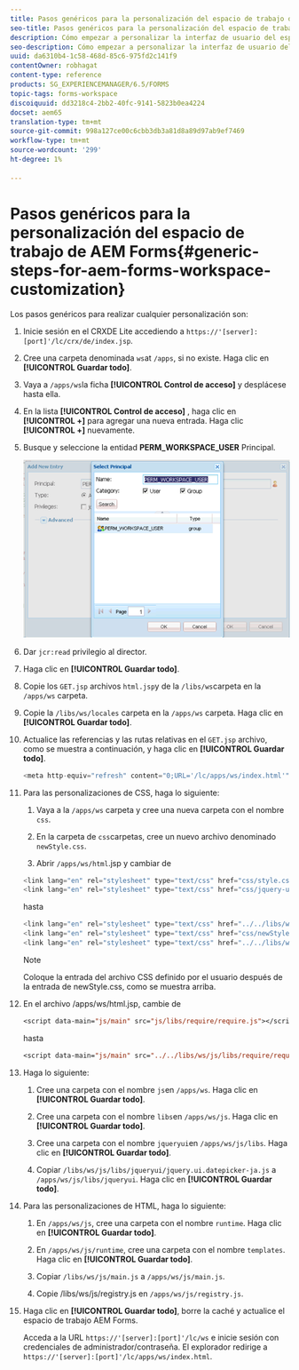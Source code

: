 ```yaml
---
title: Pasos genéricos para la personalización del espacio de trabajo de AEM Forms
seo-title: Pasos genéricos para la personalización del espacio de trabajo de AEM Forms
description: Cómo empezar a personalizar la interfaz de usuario del espacio de trabajo de AEM Forms.
seo-description: Cómo empezar a personalizar la interfaz de usuario del espacio de trabajo de AEM Forms.
uuid: da6310b4-1c58-468d-85c6-975fd2c141f9
contentOwner: robhagat
content-type: reference
products: SG_EXPERIENCEMANAGER/6.5/FORMS
topic-tags: forms-workspace
discoiquuid: dd3218c4-2bb2-40fc-9141-5823b0ea4224
docset: aem65
translation-type: tm+mt
source-git-commit: 998a127ce00c6cbb3db3a81d8a89d97ab9ef7469
workflow-type: tm+mt
source-wordcount: '299'
ht-degree: 1%

---
```



# Pasos genéricos para la personalización del espacio de trabajo de AEM Forms{#generic-steps-for-aem-forms-workspace-customization}

Los pasos genéricos para realizar cualquier personalización son:

1. Inicie sesión en el CRXDE Lite accediendo a `https://'[server]:[port]'/lc/crx/de/index.jsp`.
1. Cree una carpeta denominada `ws`at `/apps`, si no existe. Haga clic en **[!UICONTROL Guardar todo]**.
1. Vaya a `/apps/ws`la ficha **[!UICONTROL Control de acceso]** y desplácese hasta ella.
1. En la lista **[!UICONTROL Control de acceso]** , haga clic en **[!UICONTROL +]** para agregar una nueva entrada. Haga clic **[!UICONTROL +]** nuevamente.
1. Busque y seleccione la entidad **PERM_WORKSPACE_USER** Principal.

   ![Seleccione el principal PERM_WORKSPACE_USER como parte de los pasos genéricos para personalizar HTML Workspace](assets/perm_workspace_user.png)

1. Dar `jcr:read` privilegio al director.
1. Haga clic en **[!UICONTROL Guardar todo]**.
1. Copie los `GET.jsp` archivos `html.jsp`y de la `/libs/ws`carpeta en la `/apps/ws` carpeta.
1. Copie la `/libs/ws/locales` carpeta en la `/apps/ws` carpeta. Haga clic en **[!UICONTROL Guardar todo]**.
1. Actualice las referencias y las rutas relativas en el `GET.jsp` archivo, como se muestra a continuación, y haga clic en **[!UICONTROL Guardar todo]**.

   ```javascript
   <meta http-equiv="refresh" content="0;URL='/lc/apps/ws/index.html'" />
   ```

1. Para las personalizaciones de CSS, haga lo siguiente:

   1. Vaya a la `/apps/ws` carpeta y cree una nueva carpeta con el nombre `css`.

   1. En la carpeta de `css`carpetas, cree un nuevo archivo denominado `newStyle.css`.

   1. Abrir `/apps/ws/html`.jsp y cambiar de

   ```javascript
   <link lang="en" rel="stylesheet" type="text/css" href="css/style.css" />
   <link lang="en" rel="stylesheet" type="text/css" href="css/jquery-ui.css"/>
   ```

   hasta

   ```javascript
   <link lang="en" rel="stylesheet" type="text/css" href="../../libs/ws/css/style.css" />
   <link lang="en" rel="stylesheet" type="text/css" href="css/newStyle.css" />
   <link lang="en" rel="stylesheet" type="text/css" href="../../libs/ws/css/jquery-ui.css"/>
   ```

   >[!NOTE]
   >
   >Coloque la entrada del archivo CSS definido por el usuario después de la entrada de newStyle.css, como se muestra arriba.

1. En el archivo /apps/ws/html.jsp, cambie de

   ```jsp
   <script data-main="js/main" src="js/libs/require/require.js"></script>
   ```

   hasta

   ```jsp
   <script data-main="js/main" src="../../libs/ws/js/libs/require/require.js"></script>
   ```

1. Haga lo siguiente:

   1. Cree una carpeta con el nombre `js`en `/apps/ws`. Haga clic en **[!UICONTROL Guardar todo]**.

   1. Cree una carpeta con el nombre `libs`en `/apps/ws/js`. Haga clic en **[!UICONTROL Guardar todo]**.

   1. Cree una carpeta con el nombre `jqueryui`en `/apps/ws/js/libs`. Haga clic en **[!UICONTROL Guardar todo]**.

   1. Copiar `/libs/ws/js/libs/jqueryui/jquery.ui.datepicker-ja.js` a `/apps/ws/js/libs/jqueryui`. Haga clic en **[!UICONTROL Guardar todo]**.

1. Para las personalizaciones de HTML, haga lo siguiente:

   1. En `/apps/ws/js`, cree una carpeta con el nombre `runtime`. Haga clic en **[!UICONTROL Guardar todo]**.

   1. En `/apps/ws/js/runtime`, cree una carpeta con el nombre `templates`. Haga clic en **[!UICONTROL Guardar todo]**.

   1. Copiar `/libs/ws/js/main.js` a `/apps/ws/js/main.js`.

   1. Copie /libs/ws/js/registry.js en `/apps/ws/js/registry.js`.

1. Haga clic en **[!UICONTROL Guardar todo]**, borre la caché y actualice el espacio de trabajo AEM Forms.

   Acceda a la URL `https://'[server]:[port]'/lc/ws` e inicie sesión con credenciales de administrador/contraseña. El explorador redirige a `https://'[server]:[port]'/lc/apps/ws/index.html`.
